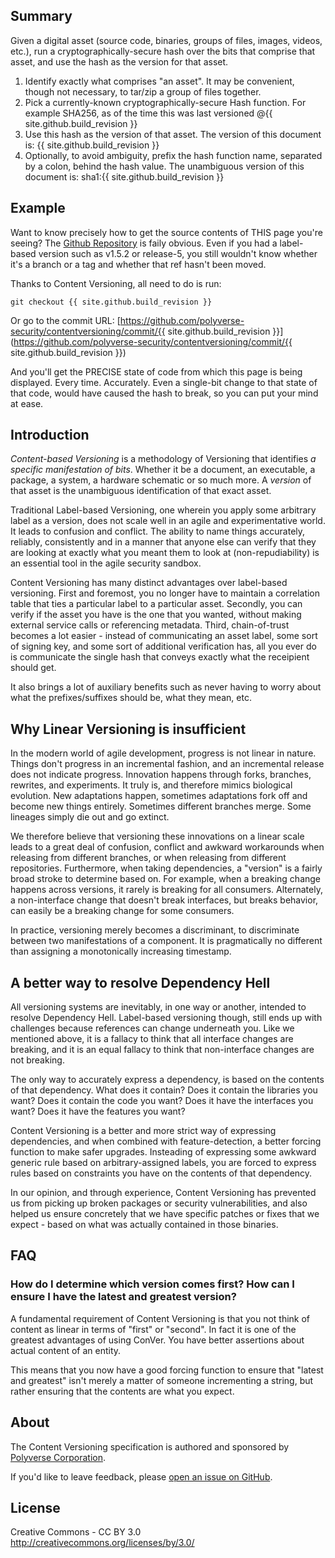 Summary
-------

Given a digital asset (source code, binaries, groups of files, images, videos, etc.), run a cryptographically-secure hash over the bits that comprise that asset, and use the hash as the version for that asset.
1. Identify exactly what comprises "an asset". It may be convenient, though not necessary, to tar/zip a group of files together.
2. Pick a currently-known cryptographically-secure Hash function. For example SHA256, as of the time this was last versioned @{{ site.github.build_revision }}
3. Use this hash as the version of that asset. The version of this document is: {{ site.github.build_revision }}
4. Optionally, to avoid ambiguity, prefix the hash function name, separated by a colon, behind the hash value. The unambiguous version of this document is: sha1:{{ site.github.build_revision }}

Example
-------

Want to know precisely how to get the source contents of THIS page you're seeing? The [Github Repository](https://github.com/polyverse-security/contentversioning) is faily obvious. Even if you had a label-based version such as v1.5.2 or release-5, you still wouldn't know whether it's a branch or a tag and whether that ref hasn't been moved.

Thanks to Content Versioning, all need to do is run:
```
git checkout {{ site.github.build_revision }}
```

Or go to the commit URL: [https://github.com/polyverse-security/contentversioning/commit/{{ site.github.build_revision }}](https://github.com/polyverse-security/contentversioning/commit/{{ site.github.build_revision }})

And you'll get the PRECISE state of code from which this page is being displayed. Every time. Accurately. Even a single-bit change to that state of that code, would have caused the hash to break, so you can put your mind at ease.

Introduction
------------

*Content-based Versioning* is a methodology of Versioning that identifies *a specific manifestation of bits*. Whether it be a document, an executable, a package, a system, a hardware schematic or so much more. A *version* of that asset is the unambiguous identification of that exact asset.

Traditional Label-based Versioning, one wherein you apply some arbitrary label as a version, does not scale well in an agile and experimentative world. It leads to confusion and conflict. The ability to name things accurately, reliably, consistently and in a manner that anyone else can verify that they are looking at exactly what you meant them to look at (non-repudiability) is an essential tool in the agile security sandbox.

Content Versioning has many distinct advantages over label-based versioning. First and foremost, you no longer have to maintain a correlation table that ties a particular label to a particular asset. Secondly, you can verify if the asset you have is the one that you wanted, without making external service calls or referencing metadata. Third, chain-of-trust becomes a lot easier - instead of communicating an asset label, some sort of signing key, and some sort of additional verification has, all you ever do is communicate the single hash that conveys exactly what the receipient should get.

It also brings a lot of auxiliary benefits such as never having to worry about what the prefixes/suffixes should be, what they mean, etc.

Why Linear Versioning is insufficient
---------------------------------------

In the modern world of agile development, progress is not linear in nature. Things don't progress in an incremental fashion, and an incremental release does not indicate progress. Innovation happens through forks, branches, rewrites, and experiments. It truly is, and therefore mimics biological evolution. New adaptations happen, sometimes adaptations fork off and become new things entirely. Sometimes different branches merge. Some lineages simply die out and go extinct.

We therefore believe that versioning these innovations on a linear scale leads to a great deal of confusion, conflict and awkward workarounds when releasing from different branches, or when releasing from different repositories. Furthermore, when taking dependencies, a "version" is a fairly broad stroke to determine based on. For example, when a breaking change happens across versions, it rarely is breaking for all consumers. Alternately, a non-interface change that doesn't break interfaces, but breaks behavior, can easily be a breaking change for some consumers.

In practice, versioning merely becomes a discriminant, to discriminate between two manifestations of a component. It is pragmatically no different than assigning a monotonically increasing timestamp.

A better way to resolve Dependency Hell
----------------------------------------

All versioning systems are inevitably, in one way or another, intended to resolve Dependency Hell. Label-based versioning though, still ends up with challenges because references can change underneath you. Like we mentioned above, it is a fallacy to think that all interface changes are breaking, and it is an equal fallacy to think that non-interface changes are not breaking.

The only way to accurately express a dependency, is based on the contents of that dependency. What does it contain? Does it contain the libraries you want? Does it contain the code you want? Does it have the interfaces you want? Does it have the features you want?

Content Versioning is a better and more strict way of expressing dependencies, and when combined with feature-detection, a better forcing function to make safer upgrades. Insteading of expressing some awkward generic rule based on arbitrary-assigned labels, you are forced to express rules based on constraints you have on the contents of that dependency.

In our opinion, and through experience, Content Versioning has prevented us from picking up broken packages or security vulnerabilities, and also helped us ensure concretely that we have specific patches or fixes that we expect - based on what was actually contained in those binaries.


FAQ
---

### How do I determine which version comes first? How can I ensure I have the latest and greatest version?

A fundamental requirement of Content Versioning is that you not think of content as linear in terms of "first" or "second". In fact it is one of the greatest advantages of using ConVer. You have better assertions about actual content of an entity.

This means that you now have a good forcing function to ensure that "latest and greatest" isn't merely a matter of someone incrementing a string, but rather ensuring that the contents are what you expect.


About
-----

The Content Versioning specification is authored and sponsored by [Polyverse Corporation](https://polyverse.io).

If you'd like to leave feedback, please [open an issue on
GitHub](https://github.com/polyverse-security/contentversioning/issues).


License
-------

Creative Commons - CC BY 3.0
http://creativecommons.org/licenses/by/3.0/
